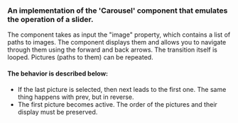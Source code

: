 
### An implementation of the 'Carousel' component that emulates the operation of a slider. 

The component takes as input the "image" property, which contains a list of paths to images. The component displays them and allows you to navigate through them using the forward and back arrows. The transition itself is looped. Pictures (paths to them) can be repeated.

#### The behavior is described below:
- If the last picture is selected, then next leads to the first one. The same thing happens with prev, but in reverse.
- The first picture becomes active. The order of the pictures and their display must be preserved.
